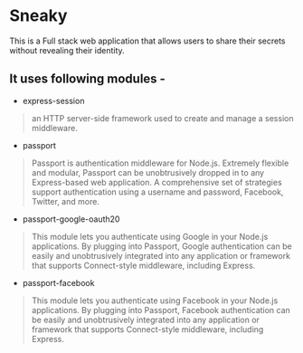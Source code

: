 # Sneaky

This is a Full stack web application that allows users to share their secrets without revealing their identity.

## It uses following modules -

* express-session
>an HTTP server-side framework used to create and manage a session middleware. 

* passport
>Passport is authentication middleware for Node.js. Extremely flexible and modular, Passport can be unobtrusively dropped in to any Express-based web application. A comprehensive set of strategies support authentication using a username and password, Facebook, Twitter, and more.

* passport-google-oauth20
>This module lets you authenticate using Google in your Node.js applications. By plugging into Passport, Google authentication can be easily and unobtrusively integrated into any application or framework that supports Connect-style middleware, including Express.

* passport-facebook
>This module lets you authenticate using Facebook in your Node.js applications. By plugging into Passport, Facebook authentication can be easily and unobtrusively integrated into any application or framework that supports Connect-style middleware, including Express.
